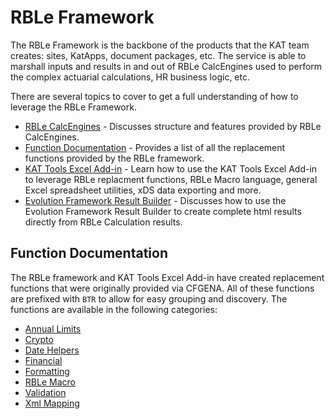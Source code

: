 ﻿# RBLe Framework

The RBLe Framework is the backbone of the products that the KAT team creates: sites, KatApps, document packages, etc.  The service is able to marshall inputs and results in and out of RBLe CalcEngines used to perform the complex actuarial calculations, HR business logic, etc.

There are several topics to cover to get a full understanding of how to leverage the RBLe Framework.

- [RBLe CalcEngines](CalcEngines.md) - Discusses structure and features provided by RBLe CalcEngines.
- [Function Documentation](#function-documentation) - Provides a list of all the replacement functions provided by the RBLe framework.
- [KAT Tools Excel Add-in](ExcelAddIn.md) - Learn how to use the KAT Tools Excel Add-in to leverage RBLe replacment functions, RBLe Macro language, general Excel spreadsheet utilities, xDS data exporting and more.
- [Evolution Framework Result Builder](Evolution.ResultBuilder.md) - Discusses how to use the Evolution Framework Result Builder to create complete html results directly from RBLe Calculation results.

## Function Documentation

The RBLe framework and KAT Tools Excel Add-in have created replacement functions that were originally provided via CFGENA.  All of these functions are prefixed with `BTR` to allow for easy grouping and discovery.  The functions are available in the following categories:

- [Annual Limits](AnnualLimits\Readme.md)
- [Crypto](Crypto\Readme.md)
- [Date Helpers](DateHelpers\Readme.md)
- [Financial](Financial\Readme.md)
- [Formatting](Formatting\Readme.md)
- [RBLe Macro](RBLeMacro\Readme.md)
- [Validation](Validation\Readme.md)
- [Xml Mapping](XmlMapping\Readme.md)
